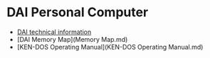 # DAI Personal Computer

- [DAI technical information](DAI.md)
 - [DAI Memory Map](Memory Map.md)
- [KEN-DOS Operating Manual](KEN-DOS Operating Manual.md)
